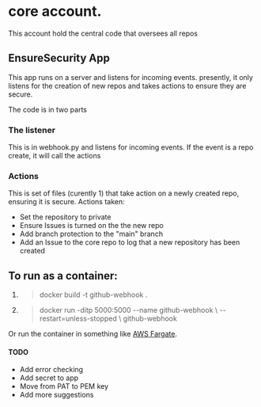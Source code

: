 # core account.
This account hold the central code that oversees all repos

## EnsureSecurity App
This app runs on a server and listens for incoming events.  presently, it only listens for the creation of new repos and takes actions to ensure they are secure.

The code is in two parts
### The listener
This is in webhook.py and listens for incoming events.  If the event is a repo create, it will call the actions

### Actions
This is set of files (curently 1) that take action on a newly created repo, ensuring it is secure.
Actions taken:
- Set the repository to private
- Ensure Issues is turned on the the new repo
- Add branch protection to the "main" branch
- Add an Issue to the core repo to log that a new repository has been created

## To run as a container:
1. > docker build -t github-webhook .
2. > docker run -ditp 5000:5000 --name github-webhook \\
   > --restart=unless-stopped \\
   > github-webhook

Or run the container in something like [AWS Fargate](https://aws.amazon.com/fargate/).

#### TODO
- Add error checking
- Add secret to app
- Move from PAT to PEM key
- Add more suggestions
